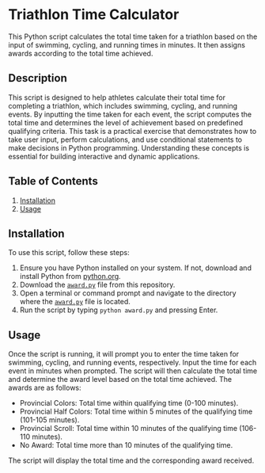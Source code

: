# Triathlon Time Calculator

This Python script calculates the total time taken for a triathlon 
based on the input of swimming, cycling, and running times in minutes. 
It then assigns awards according to the total time achieved.

## Description

This script is designed to help athletes calculate their total time for 
completing a triathlon, which includes swimming, cycling, and running 
events. By inputting the time taken for each event, the script computes
the total time and determines the level of achievement based on 
predefined qualifying criteria. This task is a practical exercise that 
demonstrates how to take user input, perform calculations, and use 
conditional statements to make decisions in Python programming. 
Understanding these concepts is essential for building interactive and 
dynamic applications.

## Table of Contents

1. [Installation](Installation)
2. [Usage](Usage)

## Installation

To use this script, follow these steps:

1. Ensure you have Python installed on your system. If not, download 
and install Python from [python.org](https://www.python.org/).
2. Download the [`award.py`](award.py) file from this repository.
3. Open a terminal or command prompt and navigate to the directory 
where the [`award.py`](award.py) file is located.
4. Run the script by typing `python award.py` and pressing Enter.

## Usage

Once the script is running, it will prompt you to enter the time taken 
for swimming, cycling, and running events, respectively. Input the time 
for each event in minutes when prompted. The script will then calculate 
the total time and determine the award level based on the total time 
achieved. The awards are as follows:

- Provincial Colors: Total time within qualifying time (0-100 minutes).
- Provincial Half Colors: Total time within 5 minutes of the qualifying
time (101-105 minutes).
- Provincial Scroll: Total time within 10 minutes of the qualifying 
time (106-110 minutes).
- No Award: Total time more than 10 minutes of the qualifying time.

The script will display the total time and the corresponding award 
received.
